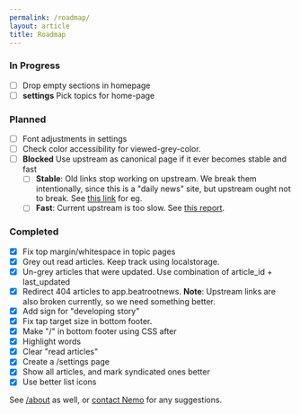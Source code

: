 ```yaml
---
permalink: /roadmap/
layout: article
title: Roadmap
---
```


### In Progress
- [ ] Drop empty sections in homepage
- [ ] **settings** Pick topics for home-page
### Planned

- [ ] Font adjustments in settings
- [ ] Check color accessibility for viewed-grey-color.
- [ ] **Blocked** Use upstream as canonical page if it ever becomes stable and fast
	- [ ] **Stable**: Old links stop working on upstream. We break them intentionally, since this is a "daily news"  site, but upstream ought not to break. See [this link](https://app.beatrootnews.com/#article-5773) for eg.
	- [ ] **Fast**: Current upstream is too slow. See [this report](https://pagespeed.web.dev/analysis/https-app-beatrootnews-com/scbmz1pf5r?form_factor=mobile).

### Completed
- [x] Fix top margin/whitespace in topic pages
- [x] Grey out read articles. Keep track using localstorage.
- [x] Un-grey articles that were updated. Use combination of article_id + last_updated
- [x] Redirect 404 articles to app.beatrootnews. **Note**: Upstream links are also broken currently, so we need something better.
- [x] Add sign for "developing story"
- [x] Fix tap target size in bottom footer.
- [x] Make "/" in bottom footer using CSS after
- [x] Highlight words
- [x] Clear "read articles"
- [x] Create a /settings page
- [x] Show all articles, and mark syndicated ones better
- [x] Use better list icons

See [/about](/about) as well, or [contact Nemo](https://captnemo.in/contact/) for any suggestions.
